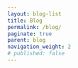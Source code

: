 ```yaml
---
layout: blog-list
title: Blog
permalink: /blog/
paginate: true
parent: blog
navigation_weight: 2
# published: false
---
```

